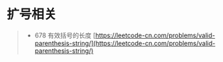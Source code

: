 # 扩号相关

> * 678 有效括号的长度 [https://leetcode-cn.com/problems/valid-parenthesis-string/](https://leetcode-cn.com/problems/valid-parenthesis-string/)



